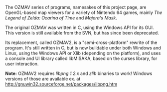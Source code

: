 The OZMAV series of programs, namesakes of this project page, are OpenGL-based map viewers for a variety of Nintendo 64 games, mainly _The Legend of Zelda: Ocarina of Time_ and _Majora's Mask_.

The original OZMAV was written in C, using the Windows API for its GUI. This version is still available from the SVN, but has since been deprecated.

Its replacement, called OZMAV2, is a "semi-cross-platform" rewrite of the program. It's still written in C, but is now buildable under both Windows and Linux, using the Windows API or Xlib (depending on the platform), and uses a console and UI library called libMISAKA, based on the curses library, for user interaction.

**Note:** OZMAV2 requires _libpng 1.2.x_ and _zlib_ binaries to work! Windows versions of those are available ex. at http://gnuwin32.sourceforge.net/packages/libpng.htm